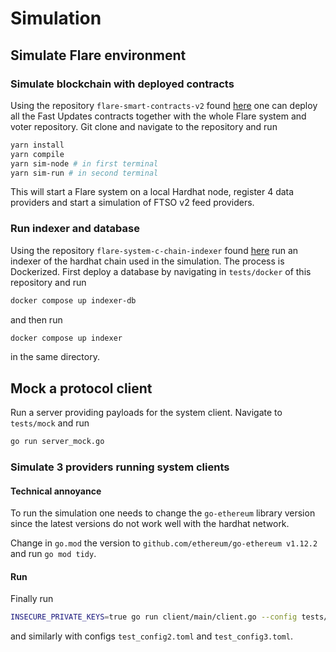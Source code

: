# Simulation

## Simulate Flare environment

### Simulate blockchain with deployed contracts

Using the repository `flare-smart-contracts-v2`
found [here](https://gitlab.com/flarenetwork/flare-smart-contracts-v2)
one can deploy all the Fast Updates contracts
together with the whole Flare system and voter repository. Git clone
and navigate to the
repository and run

```bash
yarn install
yarn compile
yarn sim-node # in first terminal
yarn sim-run # in second terminal
```

This will start a Flare system on a local Hardhat node, register 4
data providers and start a simulation of FTSO v2 feed providers.

### Run indexer and database

Using the repository `flare-system-c-chain-indexer` found [here](https://github.com/flare-foundation/flare-system-c-chain-indexer)
run an indexer of the hardhat chain used in the simulation. The process is Dockerized. First
deploy a database by navigating in `tests/docker` of this repository and run

```bash
docker compose up indexer-db
```

and then run

```bash
docker compose up indexer
```

in the same directory.

## Mock a protocol client

Run a server providing payloads for the system client. Navigate to `tests/mock`
and run

```bash
go run server_mock.go
```

### Simulate 3 providers running system clients

#### Technical annoyance

To run the simulation one needs to change the `go-ethereum` library version
since the latest versions do not work well with the hardhat network.

Change in `go.mod` the version to `github.com/ethereum/go-ethereum v1.12.2`
and run `go mod tidy`.

#### Run

Finally run

```bash
INSECURE_PRIVATE_KEYS=true go run client/main/client.go --config tests/configs/test_config1.toml
```

and similarly with configs `test_config2.toml` and `test_config3.toml`.
